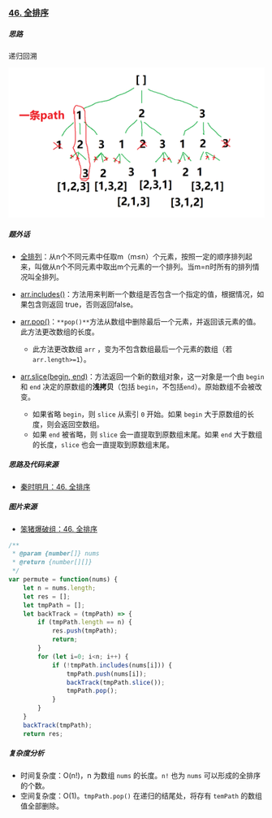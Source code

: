 ### [46. 全排序](https://leetcode-cn.com/problems/permutations/)

##### 思路

递归回溯

![图片来源：笨猪爆破组](https://github.com/sctang0/LeetCode/blob/master/CHAPTER46.assets/aa061a6233fa2bd640b4e1416c12dceceb0c4b4e6f2610240740a3cb6ea1496c-%E5%BE%AE%E4%BF%A1%E6%88%AA%E5%9B%BE_20200514183911.png)



##### 题外话

* [全排列]([https://baike.baidu.com/item/%E5%85%A8%E6%8E%92%E5%88%97/4022220?fr=aladdin](https://baike.baidu.com/item/全排列/4022220?fr=aladdin))：从n个不同元素中任取m（m≤n）个元素，按照一定的顺序排列起来，叫做从n个不同元素中取出m个元素的一个排列。当m=n时所有的排列情况叫全排列。

* [arr.includes()](https://developer.mozilla.org/zh-CN/docs/Web/JavaScript/Reference/Global_Objects/Array/includes)：方法用来判断一个数组是否包含一个指定的值，根据情况，如果包含则返回 true，否则返回false。

* [arr.pop()](https://developer.mozilla.org/zh-CN/docs/Web/JavaScript/Reference/Global_Objects/Array/pop)：`**pop()**`方法从数组中删除最后一个元素，并返回该元素的值。此方法更改数组的长度。
  * 此方法更改数组 `arr` ，变为不包含数组最后一个元素的数组（若 `arr.length>=1`）。

* [arr.slice(begin, end)](https://developer.mozilla.org/zh-CN/docs/Web/JavaScript/Reference/Global_Objects/Array/slice)：方法返回一个新的数组对象，这一对象是一个由 `begin` 和 `end` 决定的原数组的**浅拷贝**（包括 `begin`，不包括`end`）。原始数组不会被改变。
  * 如果省略 `begin`，则 `slice` 从索引 `0` 开始。如果 `begin` 大于原数组的长度，则会返回空数组。
  * 如果 `end` 被省略，则 `slice` 会一直提取到原数组末尾。如果 `end` 大于数组的长度，`slice` 也会一直提取到原数组末尾。



##### 思路及代码来源

* [秦时明月：46. 全排序](https://leetcode-cn.com/problems/permutations/solution/46-quan-pai-lie-by-alexer-660/)

##### 图片来源

* [笨猪爆破组：46. 全排序](https://leetcode-cn.com/problems/permutations/solution/chou-xiang-cheng-jue-ce-shu-yi-ge-pai-lie-jiu-xian/)



```javascript
/**
 * @param {number[]} nums
 * @return {number[][]}
 */
var permute = function(nums) {
    let n = nums.length;
    let res = [];
    let tmpPath = [];
    let backTrack = (tmpPath) => {
        if (tmpPath.length == n) {
            res.push(tmpPath);
            return;
        }
        for (let i=0; i<n; i++) {
            if (!tmpPath.includes(nums[i])) {
                tmpPath.push(nums[i]);
                backTrack(tmpPath.slice());
                tmpPath.pop();
            }
        }
    }
    backTrack(tmpPath);
    return res;
```



##### 复杂度分析

* 时间复杂度：O(n!)，n 为数组 `nums` 的长度。`n!` 也为 `nums` 可以形成的全排序的个数。
* 空间复杂度：O(1)。`tmpPath.pop()` 在递归的结尾处，将存有 `temPath` 的数组值全部删除。